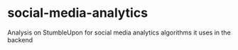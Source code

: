 # social-media-analytics
Analysis on StumbleUpon for social media analytics algorithms it uses in the backend
